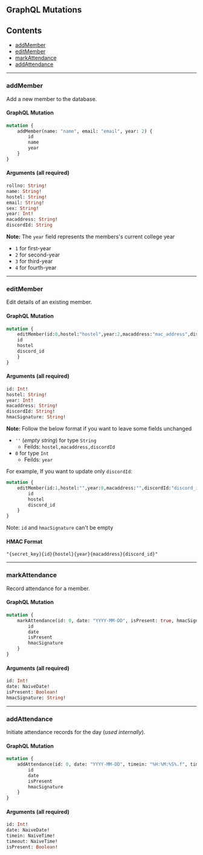 ## GraphQL Mutations

## Contents
- [addMember](#addmember)
- [editMember](#editmember)
- [markAttendance](#markattendance)
- [addAttendance](#addattendance)

---

### addMember
Add a new member to the database.

#### GraphQL Mutation
```graphql
mutation {
    addMember(name: "name", email: "email", year: 2) {
        id
        name
        year
    }
}
```

#### Arguments (all required)
```graphql
rollno: String!
name: String!
hostel: String!
email: String!
sex: String!
year: Int!
macaddress: String!
discordId: String
```

**Note:** The `year` field represents the members's current college year
- `1` for first-year
- `2` for second-year
- `3` for third-year
- `4` for fourth-year

---

### editMember
Edit details of an existing member.

#### GraphQL Mutation
```graphql
mutation {
    editMember(id:0,hostel:"hostel",year:2,macaddress:"mac_address",discordId:"discord_id",hmacSignature:"hmac_signature") {
    id
    hostel
    discord_id
    }
}
```

#### Arguments (all required)
```graphql
id: Int!
hostel: String!
year: Int!
macaddress: String!
discordId: String!
hmacSignature: String!
```

**Note:** Follow the below format if you want to leave some fields unchanged
- `''` (*empty string*) for type `String`
    - Feilds: `hostel,macaddress,discordId`
- `0` for type `Int`
    - Feilds: `year`

For example, If you want to update only `discordId`:

```graphql
mutation {
    editMember(id:1,hostel:"",year:0,macaddress:"",discordId:"discord_id",hmacSignature:"hmac_signature") {
        id
        hostel
        discord_id
    }
}
```

Note: `id` and `hmacSignature` can't be empty

#### HMAC Format

```
"{secret_key}{id}{hostel}{year}{macaddress}{discord_id}"
```

---

### markAttendance
Record attendance for a member.

#### GraphQL Mutation  
```graphql
mutation {
    markAttendance(id: 0, date: "YYYY-MM-DD", isPresent: true, hmacSignature: "hmac_signature") {
        id
        date
        isPresent
        hmacSignature
    }
}
```

#### Arguments (all required)
```graphql
id: Int!
date: NaiveDate!
isPresent: Boolean!
hmacSignature: String!
```

---

### addAttendance
Initiate attendance records for the day (*used internally*).

#### GraphQL Mutation
```graphql
mutation {
    addAttendance(id: 0, date: "YYYY-MM-DD", timein: "%H:%M:%S%.f", timeout: "%H:%M:%S%.f", isPresent:true) {
        id
        date
        isPresent
        hmacSignature
    }
}
```

#### Arguments (all required)
```graphql
id: Int!
date: NaiveDate!
timein: NaiveTime!
timeout: NaiveTime!
isPresent: Boolean!
```